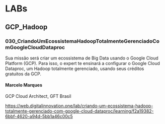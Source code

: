 # LABs

## GCP_Hadoop

### 030_CriandoUmEcossistemaHadoopTotalmenteGerenciadoComGoogleCloudDataproc
Sua missão será criar um ecossistema de Big Data usando o Google Cloud Platform (GCP). Para isso, o expert te ensinará a configurar o Google Cloud Dataproc, um Hadoop totalmente gerenciado, usando seus créditos gratuitos da GCP.

#### Marcelo Marques
GCP Cloud Architect, GFT Brasil

https://web.digitalinnovation.one/lab/criando-um-ecossistema-hadoop-totalmente-gerenciado-com-google-cloud-dataproc/learning/f2a19382-6bbf-4620-a94d-5bb1a46c00c5

